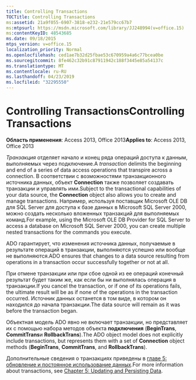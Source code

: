 ```yaml
---
title: Controlling Transactions
TOCTitle: Controlling Transactions
ms:assetid: 21a9f055-6907-3818-e232-21e579cc67b7
ms:mtpsurl: https://msdn.microsoft.com/library/JJ248994(v=office.15)
ms:contentKeyID: 48543685
ms.date: 09/18/2015
mtps_version: v=office.15
localization_priority: Normal
ms.openlocfilehash: ced1ae7b32d25fbae53c670959a4a6c77bcea0be
ms.sourcegitcommit: 8fe462c32b91c87911942c188f3445e85a54137c
ms.translationtype: MT
ms.contentlocale: ru-RU
ms.lasthandoff: 04/23/2019
ms.locfileid: "32295550"
---
```

# <a name="controlling-transactions"></a><span data-ttu-id="8ea6a-102">Controlling Transactions</span><span class="sxs-lookup"><span data-stu-id="8ea6a-102">Controlling Transactions</span></span>


<span data-ttu-id="8ea6a-103">**Область применения**: Access 2013, Office 2013</span><span class="sxs-lookup"><span data-stu-id="8ea6a-103">**Applies to**: Access 2013, Office 2013</span></span>

<span data-ttu-id="8ea6a-104">*Транзакция* отделяет начало и конец ряда операций доступа к данным, выполняемых через подключение.</span><span class="sxs-lookup"><span data-stu-id="8ea6a-104">A *transaction* delimits the beginning and end of a series of data access operations that transpire across a connection.</span></span> <span data-ttu-id="8ea6a-105">В соответствии с возможностями транзакционного источника данных, объект **Connection** также позволяет создавать транзакции и управлять ими.</span><span class="sxs-lookup"><span data-stu-id="8ea6a-105">Subject to the transactional capabilities of your data source, the **Connection** object also allows you to create and manage transactions.</span></span> <span data-ttu-id="8ea6a-106">Например, используя поставщик Microsoft OLE DB для SQL Server для доступа к базе данных в Microsoft SQL Server 2000, можно создать несколько вложенных транзакций для выполняемых команд.</span><span class="sxs-lookup"><span data-stu-id="8ea6a-106">For example, using the Microsoft OLE DB Provider for SQL Server to access a database on Microsoft SQL Server 2000, you can create multiple nested transactions for the commands you execute.</span></span>

<span data-ttu-id="8ea6a-107">ADO гарантирует, что изменения источника данных, получаемые в результате операций в транзакции, выполняются успешно или вообще не выполняются.</span><span class="sxs-lookup"><span data-stu-id="8ea6a-107">ADO ensures that changes to a data source resulting from operations in a transaction occur successfully together or not at all.</span></span>

<span data-ttu-id="8ea6a-108">При отмене транзакции или при сбое одной из ее операций конечный результат будет таким же, как если бы ни выполнялась операция в транзакции.</span><span class="sxs-lookup"><span data-stu-id="8ea6a-108">If you cancel the transaction, or if one of its operations fails, the ultimate result will be as if none of the operations in the transaction occurred.</span></span> <span data-ttu-id="8ea6a-109">Источник данных останется в том виде, в котором он находился до начала транзакции.</span><span class="sxs-lookup"><span data-stu-id="8ea6a-109">The data source will remain as it was before the transaction began.</span></span>

<span data-ttu-id="8ea6a-110">Объектная модель ADO явно не включает транзакции, но представляет их с помощью набора методов объекта **подключения** (**BeginTrans**, **CommitTrans**и **RollbackTrans**).</span><span class="sxs-lookup"><span data-stu-id="8ea6a-110">The ADO object model does not explicitly include transactions, but represents them with a set of **Connection** object methods (**BeginTrans**, **CommitTrans**, and **RollbackTrans**).</span></span>

<span data-ttu-id="8ea6a-111">Дополнительные сведения о транзакциях приведены в [главе 5: обновление и постоянное использование данных](chapter-5-updating-and-persisting-data.md).</span><span class="sxs-lookup"><span data-stu-id="8ea6a-111">For more information about transactions, see [Chapter 5: Updating and Persisting Data](chapter-5-updating-and-persisting-data.md).</span></span>

